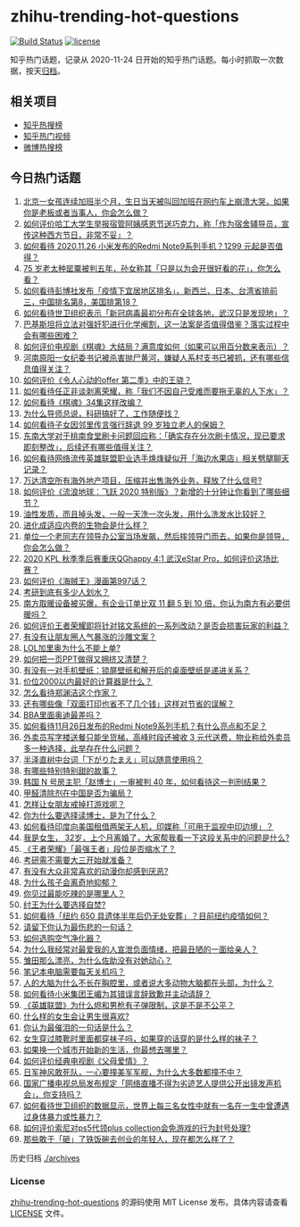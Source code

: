 # zhihu-trending-hot-questions

[![Build Status](https://github.com/justjavac/zhihu-trending-hot-questions/workflows/ci/badge.svg?branch=master)](https://github.com/justjavac/zhihu-trending-hot-questions/actions)
[![license](https://img.shields.io/github/license/justjavac/zhihu-trending-hot-questions)](https://github.com/justjavac/zhihu-trending-hot-questions/blob/master/LICENSE)

知乎热门话题，记录从 2020-11-24 日开始的知乎热门话题。每小时抓取一次数据，按天[归档](./archives)。

## 相关项目

- [知乎热搜榜](https://github.com/justjavac/zhihu-trending-top-search)
- [知乎热门视频](https://github.com/justjavac/zhihu-trending-hot-video)
- [微博热搜榜](https://github.com/justjavac/weibo-trending-hot-search)

## 今日热门话题

<!-- BEGIN -->
<!-- 最后更新时间 Fri Nov 27 2020 05:01:22 GMT+0800 (CST) -->
1. [北京一女孩连续加班半个月，生日当天被叫回加班在网约车上崩溃大哭，如果你是老板或者当事人，你会怎么做？](https://www.zhihu.com/question/431978333)
1. [如何评价哈工大学生举报宿管阿姨感恩节送巧克力，称「作为宿舍辅导员，宣传这种西方节日，非常不妥」？](https://www.zhihu.com/question/432119474)
1. [如何看待 2020.11.26 小米发布的Redmi Note9系列手机？1299 元起是否值得？](https://www.zhihu.com/question/431772923)
1. [75 岁老太种罂粟被判五年，孙女称其「只是以为会开很好看的花」，你怎么看？](https://www.zhihu.com/question/431972853)
1. [如何看待彭博社发布「疫情下宜居地区排名」，新西兰、日本、台湾省排前三，中国排名第8，美国排第18？](https://www.zhihu.com/question/432040342)
1. [如何看待世卫组织表示「新冠病毒最初分布在全球各地，武汉只是发现地」？](https://www.zhihu.com/question/431992031)
1. [巴基斯坦将立法对强奸犯进行化学阉割，这一法案是否值得借鉴？落实过程中会有哪些困难？](https://www.zhihu.com/question/432068173)
1. [如何评价电视剧《棋魂》大结局？满意度如何（如果可以用百分数来表示）？](https://www.zhihu.com/question/432041591)
1. [河南原阳一女纪委书记被杀害抛尸黄河，嫌疑人系村支书已被抓，还有哪些信息值得关注？](https://www.zhihu.com/question/432056012)
1. [如何评价《令人心动的offer 第二季》中的王骁？](https://www.zhihu.com/question/432009180)
1. [如何看待任正非谈剥离荣耀，称「我们不因自己受难而要拖无辜的人下水」？](https://www.zhihu.com/question/432144366)
1. [如何看待《棋魂》34集这样改编？](https://www.zhihu.com/question/432005290)
1. [为什么导师总说，科研搞好了，工作随便找？](https://www.zhihu.com/question/431895921)
1. [如何看待子女因邻里传言强行辞退 99 岁独立老人的保姆？](https://www.zhihu.com/question/432057738)
1. [东南大学对于桃南食堂刷卡问题回应称：「确实存在分次刷卡情况，现已要求即刻整改」，后续还有哪些值得关注？](https://www.zhihu.com/question/432071758)
1. [如何看待网络流传英雄联盟职业选手焕烽疑似开「海边水果店」相关劈腿聊天记录？](https://www.zhihu.com/question/432048068)
1. [万达清空所有海外地产项目，压缩并出售海外业务，释放了什么信号?](https://www.zhihu.com/question/432067258)
1. [如何评价《流浪地球：飞跃 2020 特别版》？新增的十分钟让你看到了哪些细节？](https://www.zhihu.com/question/431751282)
1. [油性发质，而且掉头发，一般一天洗一次头发，用什么洗发水比较好？](https://www.zhihu.com/question/25680400)
1. [进化成适应内卷的生物会是什么样？](https://www.zhihu.com/question/431703495)
1. [单位一个老同志在领导办公室当场发飙，然后摔领导门而去，如果你是领导，你会怎么做？](https://www.zhihu.com/question/360202125)
1. [2020 KPL 秋季季后赛重庆QGhappy 4:1 武汉eStar Pro，如何评价这场比赛？](https://www.zhihu.com/question/432086845)
1. [如何评价《海贼王》漫画第997话？](https://www.zhihu.com/question/420523068)
1. [考研到底有多少人划水？](https://www.zhihu.com/question/423383222)
1. [南方取暖设备被买爆，有企业订单比双 11 翻 5 到 10 倍，你认为南方有必要供暖吗？](https://www.zhihu.com/question/431993138)
1. [如何评价王者荣耀即将针对铭文系统的一系列改动？是否会损害玩家的利益？](https://www.zhihu.com/question/431918905)
1. [有没有让朋友圈人气暴涨的沙雕文案？](https://www.zhihu.com/question/420730211)
1. [LOL加里奥为什么不能上单?](https://www.zhihu.com/question/431697185)
1. [如何把一页PPT做得又拥挤又清楚？](https://www.zhihu.com/question/345405596)
1. [有没有一对手机壁纸：锁屏壁纸和解开后的桌面壁纸是递进关系？](https://www.zhihu.com/question/396414200)
1. [价位2000以内最好的计算器是什么？](https://www.zhihu.com/question/431220391)
1. [怎么看待郑渊洁这个作家？](https://www.zhihu.com/question/336686884)
1. [还有哪些像「双面打印也省不了几个钱」这样对节省的误解？](https://www.zhihu.com/question/266237686)
1. [BBA里面奥迪最差吗？](https://www.zhihu.com/question/303832098)
1. [如何看待11月26日发布的Redmi Note9系列手机？有什么亮点和不足？](https://www.zhihu.com/question/432131167)
1. [外卖员写字楼送餐只能坐货梯，高峰时段还被收 3 元代送费，物业称给外卖员多一种选择，此举存在什么问题？](https://www.zhihu.com/question/432110307)
1. [半泽直树中台词「下がりたまえ」可以随意使用吗？](https://www.zhihu.com/question/430774637)
1. [有哪些特别特别甜的故事？](https://www.zhihu.com/question/417468331)
1. [韩国 N 号房主犯「赵博士」一审被判 40 年，如何看待这一判刑结果？](https://www.zhihu.com/question/432046898)
1. [甲醛清除剂在中国是否为骗局？](https://www.zhihu.com/question/49954997)
1. [怎样让女朋友戒掉打游戏呢？](https://www.zhihu.com/question/431106637)
1. [你为什么要选择读博士，是为了什么？](https://www.zhihu.com/question/428344927)
1. [如何看待印度向美国租借两架无人机，印媒称「可用于监视中印边境」？](https://www.zhihu.com/question/432059355)
1. [我是女生， 32岁，上个月离婚了，大家帮我看一下这段关系中的问题是什么?](https://www.zhihu.com/question/421736426)
1. [《王者荣耀》「最强王者」段位是否缩水了？](https://www.zhihu.com/question/381376218)
1. [考研需不需要大三开始就准备？](https://www.zhihu.com/question/280991666)
1. [有没有大众非常喜欢的动漫你却感到厌恶?](https://www.zhihu.com/question/426157152)
1. [为什么孩子会离奇地抑郁？](https://www.zhihu.com/question/425754657)
1. [你见过最能吃辣的是哪里人？](https://www.zhihu.com/question/345471945)
1. [纣王为什么要选择自焚?](https://www.zhihu.com/question/339629339)
1. [如何看待「纽约 650 具遗体半年后仍无处安葬」？目前纽约疫情如何？](https://www.zhihu.com/question/431965391)
1. [请留下你认为最伤悲的一句话？](https://www.zhihu.com/question/429814720)
1. [如何选购空气净化器？](https://www.zhihu.com/question/19565949)
1. [为什么我经常对最爱我的人宣泄负面情绪，把最丑陋的一面给亲人？](https://www.zhihu.com/question/309870033)
1. [雏田那么漂亮，为什么佐助没有对她动心？](https://www.zhihu.com/question/406465706)
1. [笔记本电脑需要每天关机吗？](https://www.zhihu.com/question/424633596)
1. [人的大脑为什么不长在胸腔里，或者说大多动物大脑都在头部，为什么？](https://www.zhihu.com/question/431761419)
1. [如何看待小米集团王嵋为其错误言辞致歉并主动请辞？](https://www.zhihu.com/question/431963626)
1. [《英雄联盟》为什么烬和男枪有子弹限制，这是不是不公平？](https://www.zhihu.com/question/428396237)
1. [什么样的女生会让男生很喜欢?](https://www.zhihu.com/question/375563536)
1. [你认为最催泪的一句话是什么？](https://www.zhihu.com/question/428747344)
1. [女生穿过膝靴时里面都穿袜子吗，如果穿的话穿的是什么样的袜子？](https://www.zhihu.com/question/322827294)
1. [如果换一个城市开始新的生活，你最想去哪里？](https://www.zhihu.com/question/421534307)
1. [如何评价经典电视剧《父母爱情》？](https://www.zhihu.com/question/22698590)
1. [日军神风敢死队，一心要撞美军军舰，为什么大多数都撞不中？](https://www.zhihu.com/question/407619181)
1. [国家广播电视总局发布规定「网络直播不得为劣迹艺人提供公开出镜发声机会」，你支持吗？](https://www.zhihu.com/question/431922368)
1. [如何看待世卫组织的数据显示，世界上每三名女性中就有一名在一生中曾遭遇过身体暴力或性暴力？](https://www.zhihu.com/question/431882958)
1. [如何评价索尼对ps5代领plus collection会免游戏的行为封号处理?](https://www.zhihu.com/question/432049951)
1. [那些敢于「砸」了铁饭碗去创业的年轻人，现在都怎么样了？](https://www.zhihu.com/question/431952139)
<!-- END -->

历史归档 [./archives](./archives)

### License

[zhihu-trending-hot-questions](https://github.com/justjavac/zhihu-trending-hot-questions) 的源码使用 MIT License 发布。具体内容请查看 [LICENSE](./LICENSE) 文件。

